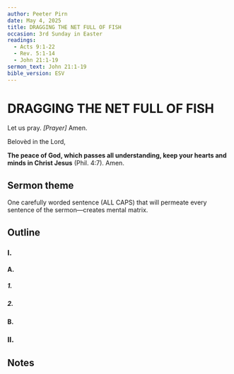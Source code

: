 ```yaml
---
author: Peeter Pirn
date: May 4, 2025
title: DRAGGING THE NET FULL OF FISH
occasion: 3rd Sunday in Easter
readings:
  - Acts 9:1-22
  - Rev. 5:1-14
  - John 21:1-19
sermon_text: John 21:1-19
bible_version: ESV
---
```


# DRAGGING THE NET FULL OF FISH

Let us pray. *\[Prayer]*  Amen.

Belovèd in the Lord,

**The peace of God, which passes all understanding, keep your hearts and minds in Christ Jesus** (Phil. 4:7). Amen.

## Sermon theme
One carefully worded sentence (ALL CAPS) that will permeate every sentence of the sermon—creates mental matrix.
## Outline
### I.
#### A.
##### 1.
##### 2.
#### B.
### II.
## Notes
